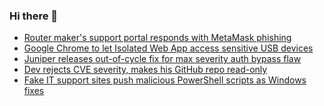 ### Hi there 👋

<!--START_SECTION:feed-->
* [Router maker's support portal responds with MetaMask phishing](https://www.bleepingcomputer.com/news/security/router-makers-support-portal-responds-with-metamask-phishing/)
* [Google Chrome to let Isolated Web App access sensitive USB devices](https://www.bleepingcomputer.com/news/google/google-chrome-to-let-isolated-web-app-access-sensitive-usb-devices/)
* [Juniper releases out-of-cycle fix for max severity auth bypass flaw](https://www.bleepingcomputer.com/news/security/juniper-releases-out-of-cycle-fix-for-max-severity-auth-bypass-flaw/)
* [Dev rejects CVE severity, makes his GitHub repo read-only](https://www.bleepingcomputer.com/news/security/dev-rejects-cve-severity-makes-his-github-repo-read-only/)
* [Fake IT support sites push malicious PowerShell scripts as Windows fixes](https://www.bleepingcomputer.com/news/security/fake-it-support-sites-push-malicious-powershell-scripts-as-windows-fixes/)
<!--END_SECTION:feed-->

<!--
**frankenk/frankenk** is a ✨ _special_ ✨ repository because its `README.md` (this file) appears on your GitHub profile.

Here are some ideas to get you started:

- 🔭 I’m currently working on ...
- 🌱 I’m currently learning ...
- 👯 I’m looking to collaborate on ...
- 🤔 I’m looking for help with ...
- 💬 Ask me about ...
- 📫 How to reach me: ...
- 😄 Pronouns: ...
- ⚡ Fun fact: ...
-->



